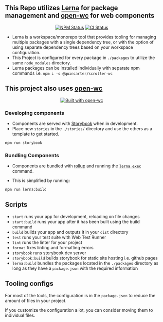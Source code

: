 ## This Repo utilizes [Lerna](https://github.com/lerna/lerna) for package management and [open-wc](https://github.com/open-wc) for web components

<p align="center">
  <a href="https://www.npmjs.com/package/lerna"><img alt="NPM Status" src="https://img.shields.io/npm/v/lerna.svg?style=flat"></a>
  <a href="https://github.com/lerna/lerna/actions?query=branch%3Amain+workflow%3Aci"><img alt="CI Status" src="https://github.com/lerna/lerna/workflows/ci/badge.svg?branch=main"></a>
</p>

- Lerna is a workspace/monorepo tool that provides tooling for managing multiple packages with a single dependency tree, or with the option of using separate dependency trees based on your workspace configuration.
- This Project is configured for every package in `./packages` to utilize the same `node_modules` directory.
- Lerna packages can be installed individually with separate npm commands i.e. `npm i -s @quincarter/scroller-wc`

## This project also uses [open-wc](https://github.com/open-wc)

<p align="center">
  <a href="https://github.com/open-wc"><img alt="Built with open-wc" src="https://img.shields.io/badge/built%20with-open--wc-blue.svg"></a>
</p>

### Developing components

- Components are served with [Storybook](https://storybook.js.org/docs/react/get-started/introduction) when in development.
- Place new `stories` in the `./stories/` directory and use the others as a template to get started.

```bash
npm run storybook
```

### Bundling Components

- Components are bundled with [rollup](https://github.com/rollup/rollup) and running the [`lerna exec`](https://github.com/lerna/lerna/tree/main/commands/exec#readme) command.

- This is simplified by running:

```bash
npm run lerna:build
```

## Scripts

- `start` runs your app for development, reloading on file changes
- `start:build` runs your app after it has been built using the build command
- `build` builds your app and outputs it in your `dist` directory
- `test` runs your test suite with Web Test Runner
- `lint` runs the linter for your project
- `format` fixes linting and formatting errors
- `storybook` runs storybook dev server
- `storybook:build` builds storybook for static site hosting i.e. github pages
- `lerna:build` bundles the packages located in the `./packages` directory as long as they have a `package.json` with the required information

## Tooling configs

For most of the tools, the configuration is in the `package.json` to reduce the amount of files in your project.

If you customize the configuration a lot, you can consider moving them to individual files.
